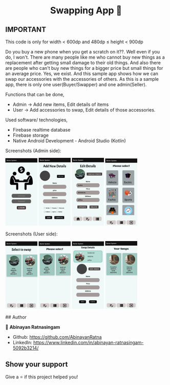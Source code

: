 <h1 align="center">Swapping App 🤝</h1>

## IMPORTANT
This code is only for width < 600dp and 480dp ≤ height < 900dp

Do you buy a new phone when you get a scratch on it??. Well even if you do, I won't. There are many people like me who cannot buy new things as a replacement after getting small damage to their old things. And also there are people who can't buy new things for a bigger price but small things for an average price. Yes, we exist. And this sample app shows how we can swap our accessories with the accessories of others. As this is a sample app, there is only one user(Buyer/Swapper) and one admin(Seller).     

Functions that can be done,

- Admin -> Add new items, Edit details of items 
- User -> Add accessories to swap, Edit details of those accessories. 

Used software/ technologies,

- Firebase realtime database
- Firebase storage
- Native Android Development - Android Studio (Kotlin)

Screenshots (Admin side):
<p float="left">
<img src="scrshots/login.jpeg" alt="Login" style="width: 100px"/>
<img src="scrshots/admin_add.jpeg" alt=Add" style="width: 100px"/>
<img src="scrshots/admin_edit.jpeg" alt="Edit" style="width: 100px"/>
<img src="scrshots/category_list.jpeg" alt="Categories" style="width: 100px"/>
</p>                                                                           
Screenshots (User side):
<p float="left">
<img src="scrshots/Swap_select.jpeg" alt="Login" style="width: 100px"/>
<img src="scrshots/items_for_swap.jpeg" alt=Add" style="width: 100px"/>
<img src="scrshots/swap_add.jpeg" alt="Edit" style="width: 100px"/>
<img src="scrshots/swap_list.jpeg" alt="Categories" style="width: 100px"/>
</p>
## Author

👤 **Abinayan Ratnasingam**

- Github: https://github.com/AbinayanRatna
- LinkedIn: https://www.linkedin.com/in/abinayan-ratnasingam-5092b3214/

## Show your support

Give a ⭐️ if this project helped you!
